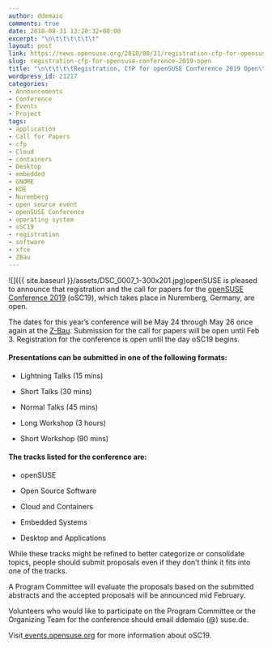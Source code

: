 ```yaml
---
author: ddemaio
comments: true
date: 2018-08-31 13:20:32+00:00
excerpt: "\n\t\t\t\t\t\t"
layout: post
link: https://news.opensuse.org/2018/08/31/registration-cfp-for-opensuse-conference-2019-open/
slug: registration-cfp-for-opensuse-conference-2019-open
title: "\n\t\t\t\tRegistration, CfP for openSUSE Conference 2019 Open\t\t"
wordpress_id: 21217
categories:
- Announcements
- Conference
- Events
- Project
tags:
- application
- Call for Papers
- cfp
- Cloud
- containers
- Desktop
- embedded
- GNOME
- KDE
- Nuremberg
- open source event
- openSUSE Conference
- operating system
- oSC19
- registration
- software
- xfce
- ZBau
---
```

![]({{ site.baseurl }}/assets/DSC_0007_1-300x201.jpg)openSUSE is pleased to announce that registration and the call for papers for the [openSUSE Conference 2019](https://events.opensuse.org/conference/oSC19) (oSC19), which takes place in Nuremberg, Germany, are open.

The dates for this year’s conference will be May 24 through May 26 once again at the [Z-Bau](https://z-bau.com/). Submission for the call for papers will be open until Feb 3. Registration for the conference is open until the day oSC19 begins.


#### Presentations can be submitted in one of the following formats:





 	
  * Lightning Talks (15 mins)

 	
  * Short Talks (30 mins)

 	
  * Normal Talks (45 mins)

 	
  * Long Workshop (3 hours)

 	
  * Short Workshop (90 mins)




#### The tracks listed for the conference are:





 	
  * openSUSE

 	
  * Open Source Software

 	
  * Cloud and Containers

 	
  * Embedded Systems

 	
  * Desktop and Applications


While these tracks might be refined to better categorize or consolidate topics, people should submit proposals even if they don’t think it fits into one of the tracks.

A Program Committee will evaluate the proposals based on the submitted abstracts and the accepted proposals will be announced mid February.

Volunteers who would like to participate on the Program Committee or the Organizing Team for the conference should email ddemaio (@) suse.de.

Visit[ events.opensuse.org](http://events.opensuse.org) for more information about oSC19.		
